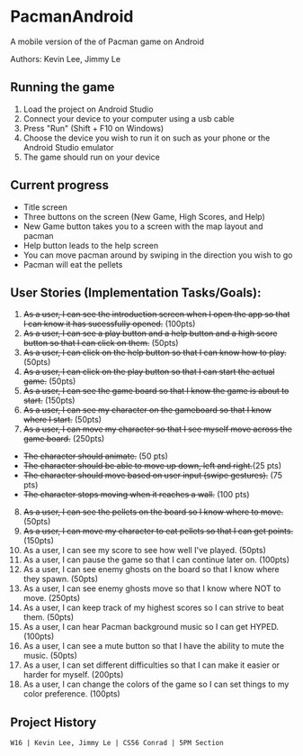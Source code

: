 # PacmanAndroid
A mobile version of the of Pacman game on Android

Authors: Kevin Lee, Jimmy Le

## Running the game
1. Load the project on Android Studio
2. Connect your device to your computer using a usb cable
3. Press "Run" (Shift + F10 on Windows)
4. Choose the device you wish to run it on such as your phone or the Android Studio emulator
5. The game should run on your device

## Current progress
* Title screen
* Three buttons on the screen (New Game, High Scores, and Help)
* New Game button takes you to a screen with the map layout and pacman
* Help button leads to the help screen
* You can move pacman around by swiping in the direction you wish to go
* Pacman will eat the pellets

## User Stories (Implementation Tasks/Goals):
1. ~~As a user, I can see the introduction screen when I open the app so that I can know it has sucessfully opened.~~ (100pts)
2. ~~As a user, I can see a play button and a help button and a high score button so that I can click on them.~~ (50pts)
3. ~~As a user, I can click on the help button so that I can know how to play.~~ (50pts)
4. ~~As a user, I can click on the play button so that I can start the actual game.~~ (50pts)
5. ~~As a user, I can see the game board so that I know the game is about to start.~~ (150pts)
6. ~~As a user, I can see my character on the gameboard so that I know where I start.~~ (50pts)
7. ~~As a user, I can move my character so that I see myself move across the game board.~~ (250pts)
  * ~~The character should animate.~~ (50 pts)
  * ~~The character should be able to move up down, left and right.~~(25 pts)
  * ~~The character should move based on user input (swipe gestures).~~ (75 pts)
  * ~~The character stops moving when it reaches a wall.~~ (100 pts)
8. ~~As a user, I can see the pellets on the board so I know where to move.~~ (50pts)
9. ~~As a user, I can move my character to eat pellets so that I can get points.~~ (150pts)
10. As a user, I can see my score to see how well I've played. (50pts)
11. As a user, I can pause the game so that I can continue later on. (100pts)
12. As a user, I can see enemy ghosts on the board so that I know where they spawn. (50pts)
13. As a user, I can see enemy ghosts move so that I know where NOT to move. (250pts)
14. As a user, I can keep track of my highest scores so I can strive to beat them. (50pts)
15. As a user, I can hear Pacman background music so I can get HYPED. (100pts)
16. As a user, I can see a mute button so that I have the ability to mute the music. (50pts)
17. As a user, I can set different difficulties so that I can make it easier or harder for myself. (200pts)
18. As a user, I can change the colors of the game so I can set things to my color preference. (100pts)

## Project History
```
W16 | Kevin Lee, Jimmy Le | CS56 Conrad | 5PM Section
```
